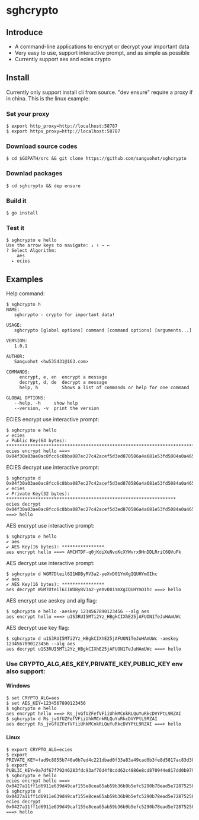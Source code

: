 # sghcrypto

## Introduce
* A command-line applications to encrypt or decrypt your important data
* Very easy to use, support interactive prompt, and as simple as possible
* Currently support aes and ecies crypto

## Install
Currently only support install cli from source.
"dev ensure" require a proxy if in china.
This is the linux example:
### Set your proxy
```
$ export http_proxy=http://localhost:58787
$ export https_proxy=http://localhost:58787
```
### Download source codes
```
$ cd $GOPATH/src && git clone https://github.com/sanguohot/sghcrypto
```
### Downlad packages
```
$ cd sghcrypto && dep ensure
```
### Build it
```
$ go install
```
### Test it
```
$ sghcrypto e hello
Use the arrow keys to navigate: ↓ ↑ → ←
? Select Algorithm:
    aes
  ▸ ecies
```

## Examples
Help command:
```
$ sghcrypto h
NAME:
   sghcrypto - crypto for important data!

USAGE:
   sghcrypto [global options] command [command options] [arguments...]

VERSION:
   1.0.1

AUTHOR:
   Sanguohot <hw535431@163.com>

COMMANDS:
     encrypt, e, en  encrypt a message
     decrypt, d, de  decrypt a message
     help, h         Shows a list of commands or help for one command

GLOBAL OPTIONS:
   --help, -h     show help
   --version, -v  print the version
```
ECIES encrypt use interactive prompt:
```
$ sghcrypto e hello
✔ ecies
✔ Public Key(64 bytes): ********************************************************************************************************************************
ecies encrypt hello ===> 0x04f30a03ae0ac8fcc6c8bba087ec27c42acef5d3ed870586a4a681e53fd5084a0a465c6557691acc3f732e144c858321ddee9e7e4c6c1312e1c0cd348611bf7925c80ef4dacf2ec2e166e5701fee77c4814287bd9a251895a252671fee8f8165ec54350f6bf1f00af34b70262a98c17ce3d1f9a428e9
```
ECIES decrypt use interactive prompt:
```
$ sghcrypto d 0x04f30a03ae0ac8fcc6c8bba087ec27c42acef5d3ed870586a4a681e53fd5084a0a465c6557691acc3f732e144c858321ddee9e7e4c6c1312e1c0cd348611bf7925c80ef4dacf2ec2e166e5701fee77c4814287bd9a251895a252671fee8f8165ec54350f6bf1f00af34b70262a98c17ce3d1f9a428e9
✔ ecies
✔ Private Key(32 bytes): ****************************************************************
ecies decrypt 0x04f30a03ae0ac8fcc6c8bba087ec27c42acef5d3ed870586a4a681e53fd5084a0a465c6557691acc3f732e144c858321ddee9e7e4c6c1312e1c0cd348611bf7925c80ef4dacf2ec2e166e5701fee77c4814287bd9a251895a252671fee8f8165ec54350f6bf1f00af34b70262a98c17ce3d1f9a428e9 ===> hello
```
AES encrypt use interactive prompt:
```
$ sghcrypto e hello
✔ aes
✔ AES Key(16 bytes): ****************
aes encrypt hello ===> AMCHTDF-q0jKdiXuNvoKcXYWvrx9HnDDLRriC6QVuFk
```
AES decrypt use interactive prompt:
```
$ sghcrypto d WGM7Dteil6I1WDByRV3a2-yeXvD01YmXgIQUHYmOIhc
✔ aes
✔ AES Key(16 bytes): ****************
aes decrypt WGM7Dteil6I1WDByRV3a2-yeXvD01YmXgIQUHYmOIhc ===> hello
```
AES encrypt use aeskey and alg flag:
```
$ sghcrypto e hello -aeskey 1234567890123456 --alg aes
aes encrypt hello ===> u1S3RUI5MTi2Yz_HBgkCIXhE25jAFUON1TeJuHAmUWc
```
AES decrypt use key flag:
```
$ sghcrypto d u1S3RUI5MTi2Yz_HBgkCIXhE25jAFUON1TeJuHAmUWc -aeskey 1234567890123456 --alg aes
aes decrypt u1S3RUI5MTi2Yz_HBgkCIXhE25jAFUON1TeJuHAmUWc ===> hello
```
### Use CRYPTO_ALG,AES_KEY,PRIVATE_KEY,PUBLIC_KEY env also support:
#### Windows
```
$ set CRYPTO_ALG=aes
$ set AES_KEY=1234567890123456
$ sghcrypto e hello
aes encrypt hello ===> Rs_jvGfUZFefVFiiUhkMCnkRLQuYuRkcDVYPtL9RZAI
$ sghcrypto d Rs_jvGfUZFefVFiiUhkMCnkRLQuYuRkcDVYPtL9RZAI
aes decrypt Rs_jvGfUZFefVFiiUhkMCnkRLQuYuRkcDVYPtL9RZAI ===> hello
```
#### Linux
```
$ export CRYPTO_ALG=ecies
$ export PRIVATE_KEY=fad9c8855b740a0b7ed4c221dbad0f33a83a49cad6b3fe8d5817ac83d38b6a19
$ export PUBLIC_KEY=9a7df67f79246283fdc93af76d4f8cdd62c4886e8cd870944e817dd0b97934fdd7719d0810951e03418205868a5c1b40b192451367f28e0088dd75e15de40c05
$ sghcrypto e hello
ecies encrypt hello ===> 0x0427a11ff1d6911e639d49caf155e8cea65ab59b36b9b5efc5290b78ead5e728752580fa0627baffd52dd928431d3847d2990892a72e4e60e26f43587c95f3239afde03044c55e9f2f249977a040e8fa1094f54d9ec078748a2cd1efc7a254ebaacd35378654a4ae8a7e1fc76be0476c28e4db4a6286
$ sghcrypto d 0x0427a11ff1d6911e639d49caf155e8cea65ab59b36b9b5efc5290b78ead5e728752580fa0627baffd52dd928431d3847d2990892a72e4e60e26f43587c95f3239afde03044c55e9f2f249977a040e8fa1094f54d9ec078748a2cd1efc7a254ebaacd35378654a4ae8a7e1fc76be0476c28e4db4a6286
ecies decrypt 0x0427a11ff1d6911e639d49caf155e8cea65ab59b36b9b5efc5290b78ead5e728752580fa0627baffd52dd928431d3847d2990892a72e4e60e26f43587c95f3239afde03044c55e9f2f249977a040e8fa1094f54d9ec078748a2cd1efc7a254ebaacd35378654a4ae8a7e1fc76be0476c28e4db4a6286 ===> hello
```